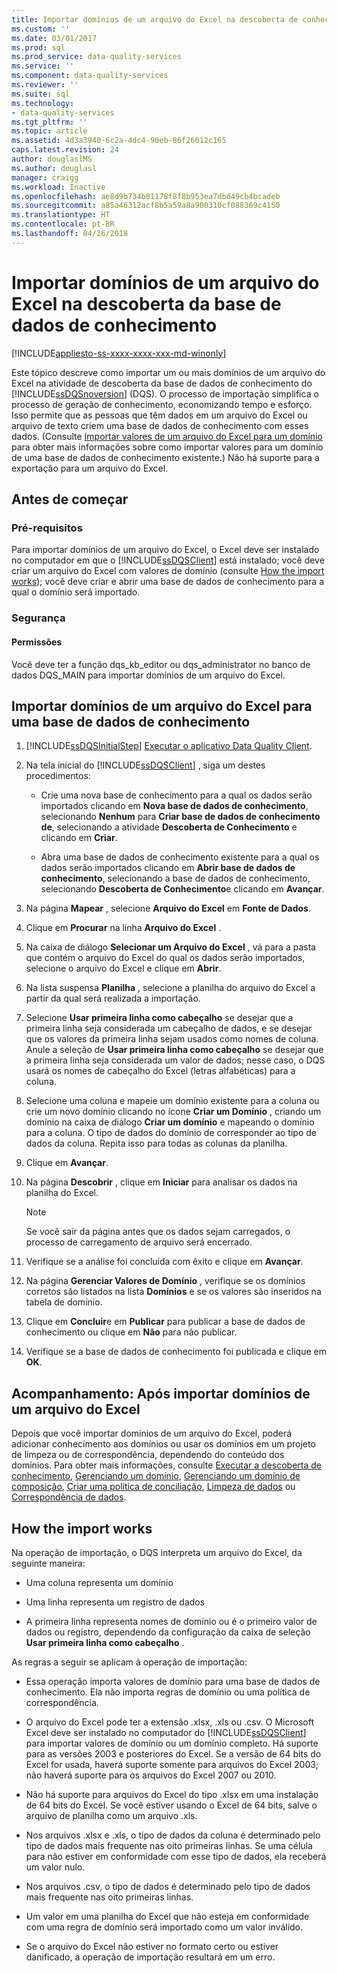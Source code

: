 ```yaml
---
title: Importar domínios de um arquivo do Excel na descoberta de conhecimento | Microsoft Docs
ms.custom: ''
ms.date: 03/01/2017
ms.prod: sql
ms.prod_service: data-quality-services
ms.service: ''
ms.component: data-quality-services
ms.reviewer: ''
ms.suite: sql
ms.technology:
- data-quality-services
ms.tgt_pltfrm: ''
ms.topic: article
ms.assetid: 4d3a3940-6c2a-4dc4-90eb-86f26012c165
caps.latest.revision: 24
author: douglaslMS
ms.author: douglasl
manager: craigg
ms.workload: Inactive
ms.openlocfilehash: ae8d9b734b81178f8f8b953ea7dbd49cb4bcadeb
ms.sourcegitcommit: a85a46312acf8b5a59a8a900310cf088369c4150
ms.translationtype: HT
ms.contentlocale: pt-BR
ms.lasthandoff: 04/26/2018
---
```

# <a name="import-domains-from-an-excel-file-in-knowledge-discovery"></a>Importar domínios de um arquivo do Excel na descoberta da base de dados de conhecimento

[!INCLUDE[appliesto-ss-xxxx-xxxx-xxx-md-winonly](../includes/appliesto-ss-xxxx-xxxx-xxx-md-winonly.md)]

  Este tópico descreve como importar um ou mais domínios de um arquivo do Excel na atividade de descoberta da base de dados de conhecimento do [!INCLUDE[ssDQSnoversion](../includes/ssdqsnoversion-md.md)] (DQS). O processo de importação simplifica o processo de geração de conhecimento, economizando tempo e esforço. Isso permite que as pessoas que têm dados em um arquivo do Excel ou arquivo de texto criem uma base de dados de conhecimento com esses dados. (Consulte [Importar valores de um arquivo do Excel para um domínio](../data-quality-services/import-values-from-an-excel-file-into-a-domain.md) para obter mais informações sobre como importar valores para um domínio de uma base de dados de conhecimento existente.) Não há suporte para a exportação para um arquivo do Excel.  
  
##  <a name="BeforeYouBegin"></a> Antes de começar  
  
###  <a name="Prerequisites"></a> Pré-requisitos  
 Para importar domínios de um arquivo do Excel, o Excel deve ser instalado no computador em que o [!INCLUDE[ssDQSClient](../includes/ssdqsclient-md.md)] está instalado; você deve criar um arquivo do Excel com valores de domínio (consulte [How the import works](#How)); você deve criar e abrir uma base de dados de conhecimento para a qual o domínio será importado.  
  
###  <a name="Security"></a> Segurança  
  
####  <a name="Permissions"></a> Permissões  
 Você deve ter a função dqs_kb_editor ou dqs_administrator no banco de dados DQS_MAIN para importar domínios de um arquivo do Excel.  
  
##  <a name="Import"></a> Importar domínios de um arquivo do Excel para uma base de dados de conhecimento  
  
1.  [!INCLUDE[ssDQSInitialStep](../includes/ssdqsinitialstep-md.md)] [Executar o aplicativo Data Quality Client](../data-quality-services/run-the-data-quality-client-application.md).  
  
2.  Na tela inicial do [!INCLUDE[ssDQSClient](../includes/ssdqsclient-md.md)] , siga um destes procedimentos:  
  
    -   Crie uma nova base de conhecimento para a qual os dados serão importados clicando em **Nova base de dados de conhecimento**, selecionando **Nenhum** para **Criar base de dados de conhecimento de**, selecionando a atividade **Descoberta de Conhecimento** e clicando em **Criar**.  
  
    -   Abra uma base de dados de conhecimento existente para a qual os dados serão importados clicando em **Abrir base de dados de conhecimento**, selecionando a base de dados de conhecimento, selecionando **Descoberta de Conhecimento**e clicando em **Avançar**.  
  
3.  Na página **Mapear** , selecione **Arquivo do Excel** em **Fonte de Dados**.  
  
4.  Clique em **Procurar** na linha **Arquivo do Excel** .  
  
5.  Na caixa de diálogo **Selecionar um Arquivo do Excel** , vá para a pasta que contém o arquivo do Excel do qual os dados serão importados, selecione o arquivo do Excel e clique em **Abrir**.  
  
6.  Na lista suspensa **Planilha** , selecione a planilha do arquivo do Excel a partir da qual será realizada a importação.  
  
7.  Selecione **Usar primeira linha como cabeçalho** se desejar que a primeira linha seja considerada um cabeçalho de dados, e se desejar que os valores da primeira linha sejam usados como nomes de coluna. Anule a seleção de **Usar primeira linha como cabeçalho** se desejar que a primeira linha seja considerada um valor de dados; nesse caso, o DQS usará os nomes de cabeçalho do Excel (letras alfabéticas) para a coluna.  
  
8.  Selecione uma coluna e mapeie um domínio existente para a coluna ou crie um novo domínio clicando no ícone **Criar um Domínio** , criando um domínio na caixa de diálogo **Criar um domínio** e mapeando o domínio para a coluna. O tipo de dados do domínio de corresponder ao tipo de dados da coluna. Repita isso para todas as colunas da planilha.  
  
9. Clique em **Avançar**.  
  
10. Na página **Descobrir** , clique em **Iniciar** para analisar os dados na planilha do Excel.  
  
    > [!NOTE]  
    >  Se você sair da página antes que os dados sejam carregados, o processo de carregamento de arquivo será encerrado.  
  
11. Verifique se a análise foi concluída com êxito e clique em **Avançar**.  
  
12. Na página **Gerenciar Valores de Domínio** , verifique se os domínios corretos são listados na lista **Domínios** e se os valores são inseridos na tabela de domínio.  
  
13. Clique em **Concluir**e em **Publicar** para publicar a base de dados de conhecimento ou clique em **Não** para não publicar.  
  
14. Verifique se a base de dados de conhecimento foi publicada e clique em **OK**.  
  
##  <a name="FollowUp"></a> Acompanhamento: Após importar domínios de um arquivo do Excel  
 Depois que você importar domínios de um arquivo do Excel, poderá adicionar conhecimento aos domínios ou usar os domínios em um projeto de limpeza ou de correspondência, dependendo do conteúdo dos domínios. Para obter mais informações, consulte [Executar a descoberta de conhecimento](../data-quality-services/perform-knowledge-discovery.md), [Gerenciando um domínio](../data-quality-services/managing-a-domain.md), [Gerenciando um domínio de composição](../data-quality-services/managing-a-composite-domain.md), [Criar uma política de conciliação](../data-quality-services/create-a-matching-policy.md), [Limpeza de dados](../data-quality-services/data-cleansing.md) ou [Correspondência de dados](../data-quality-services/data-matching.md).  
  
##  <a name="How"></a> How the import works  
 Na operação de importação, o DQS interpreta um arquivo do Excel, da seguinte maneira:  
  
-   Uma coluna representa um domínio  
  
-   Uma linha representa um registro de dados  
  
-   A primeira linha representa nomes de domínio ou é o primeiro valor de dados ou registro, dependendo da configuração da caixa de seleção **Usar primeira linha como cabeçalho** .  
  
 As regras a seguir se aplicam à operação de importação:  
  
-   Essa operação importa valores de domínio para uma base de dados de conhecimento. Ela não importa regras de domínio ou uma política de correspondência.  
  
-   O arquivo do Excel pode ter a extensão .xlsx, .xls ou .csv. O Microsoft Excel deve ser instalado no computador do [!INCLUDE[ssDQSClient](../includes/ssdqsclient-md.md)] para importar valores de domínio ou um domínio completo. Há suporte para as versões 2003 e posteriores do Excel. Se a versão de 64 bits do Excel for usada, haverá suporte somente para arquivos do Excel 2003; não haverá suporte para os arquivos do Excel 2007 ou 2010.  
  
-   Não há suporte para arquivos do Excel do tipo .xlsx em uma instalação de 64 bits do Excel. Se você estiver usando o Excel de 64 bits, salve o arquivo de planilha como um arquivo .xls.  
  
-   Nos arquivos .xlsx e .xls, o tipo de dados da coluna é determinado pelo tipo de dados mais frequente nas oito primeiras linhas. Se uma célula para não estiver em conformidade com esse tipo de dados, ela receberá um valor nulo.  
  
-   Nos arquivos .csv, o tipo de dados é determinado pelo tipo de dados mais frequente nas oito primeiras linhas.  
  
-   Um valor em uma planilha do Excel que não esteja em conformidade com uma regra de domínio será importado como um valor inválido.  
  
-   Se o arquivo do Excel não estiver no formato certo ou estiver danificado, a operação de importação resultará em um erro.  
  
  
